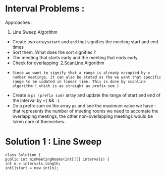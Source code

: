 # Interval Problems :
Approaches :
1. Line Sweep Algorithm
* Create two arrays`start` and `end` that signifies the meeting start and end times
* Sort them. What does the sort signifies ?
* The meeting that starts early and the meeting that ends early
* Check for overlapping
​
2.ScanLine Algorithm
*     Since we want to signify that a range is already occupied by x number meetings, it can also be stated as the we want that specific range to be updated in linear time. This is done by scanline algorithm ( which is as straight as prefix sum )
*   Create a `ps (prefix sum)` array and update the range of start and end of the interval by `+1` && `-1`
*   Do a prefix sum on the array `ps` and see the maximum value we have - that represents the number of meeting rooms we need to accomate the overlapping meetings, the other non-overlapping meetings would be taken care of themselves.
​
​
# Solution 1 : Line Sweep
```
class Solution {
public int minMeetingRooms(int[][] intervals) {
int n = intervals.length;
int[]start = new int[n];
